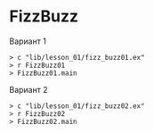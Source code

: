 # FizzBuzz

Вариант 1
```
> c "lib/lesson_01/fizz_buzz01.ex"
> r FizzBuzz01
> FizzBuzz01.main
```

Вариант 2
```
> c "lib/lesson_01/fizz_buzz02.ex"
> r FizzBuzz02
> FizzBuzz02.main
```